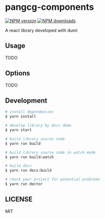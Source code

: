 # pangcg-components

[![NPM version](https://img.shields.io/npm/v/pangcg-components.svg?style=flat)](https://npmjs.org/package/pangcg-components)
[![NPM downloads](http://img.shields.io/npm/dm/pangcg-components.svg?style=flat)](https://npmjs.org/package/pangcg-components)

A react library developed with dumi

## Usage

TODO

## Options

TODO

## Development

```bash
# install dependencies
$ yarn install

# develop library by docs demo
$ yarn start

# build library source code
$ yarn run build

# build library source code in watch mode
$ yarn run build:watch

# build docs
$ yarn run docs:build

# check your project for potential problems
$ yarn run doctor
```

## LICENSE

MIT
